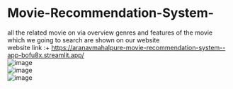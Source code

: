 # Movie-Recommendation-System-
 all the related movie on via overview genres and features of the movie which we going to search are shown on  our website <br>
website link :+ https://aranavmahalpure-movie-recommendation-system--app-bofu8x.streamlit.app/<br>
![image](https://github.com/AranavMahalpure/Movie-Recommendation-System-/assets/100768252/cad612d0-9b50-42a9-9b6f-3db65f9158c4)<br>
![image](https://github.com/AranavMahalpure/Movie-Recommendation-System-/assets/100768252/89f52508-2e02-4cae-90b4-ec2de46bb8f6)<br>
![image](https://github.com/AranavMahalpure/Movie-Recommendation-System-/assets/100768252/eb9cc870-0543-41c3-98be-a9a94646f465)<br>

